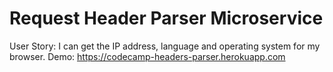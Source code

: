# Request Header Parser Microservice

User Story: I can get the IP address, language and operating system for my browser.
Demo: https://codecamp-headers-parser.herokuapp.com
